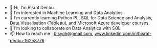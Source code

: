 - 👋 Hi, I’m Bisrat Denbu
- 👀 I’m interested in Machine Learning and Data Analytics
- 🌱 I’m currently learning Python PL, SQL for Data Science and Analysis, Data Visualisation (Tableau), and Microsoft Azure developer courses.
- 💞️ I’m looking to collaborate on Data Analytics with SQL
- 📫 How to reach me : bisyoh@gmail.com, www.linkedin.com/in/bisrat-denbu-16258776

<!---
bisyoh/bisyoh is a ✨ special ✨ repository because its `README.md` (this file) appears on your GitHub profile.
You can click the Preview link to take a look at your changes.
--->
